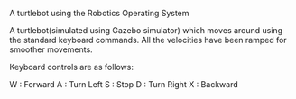 A turtlebot using the Robotics Operating System

A turtlebot(simulated using Gazebo simulator) which moves around using the standard keyboard commands.
All the velocities have been ramped for smoother movements.

Keyboard controls are as follows:

W : Forward
A : Turn Left
S : Stop
D : Turn Right
X : Backward

